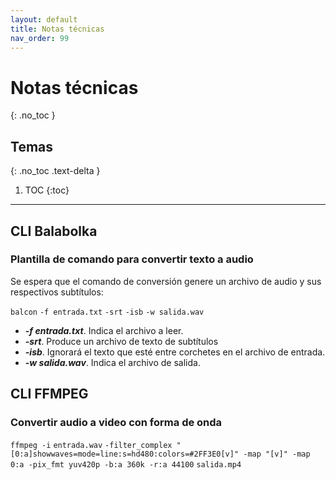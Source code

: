 ```yaml
---
layout: default
title: Notas técnicas
nav_order: 99
---
```


# Notas técnicas
{: .no_toc }

## Temas
{: .no_toc .text-delta }

1. TOC
{:toc}

---

## CLI Balabolka

### Plantilla de comando para convertir texto a audio

Se espera que el comando de conversión genere un archivo de audio y sus respectivos subtítulos:

`balcon` `-f entrada.txt` `-srt` `-isb` `-w salida.wav`

* **_-f entrada.txt_**. Indica el archivo a leer.
* **_-srt_**. Produce un archivo de texto de subtítulos
* **_-isb_**. Ignorará el texto que esté entre corchetes en el archivo de entrada.
* **_-w salida.wav_**. Indica el archivo de salida.

## CLI FFMPEG

### Convertir  audio a video con forma de onda

`ffmpeg -i` `entrada.wav` `-filter_complex "[0:a]showwaves=mode=line:s=hd480:colors=#2FF3E0[v]" -map "[v]" -map 0:a -pix_fmt yuv420p -b:a 360k -r:a 44100` `salida.mp4`